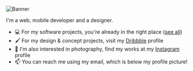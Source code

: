 ![Banner](https://user-images.githubusercontent.com/17576065/87428355-e5676880-c5ea-11ea-8fee-e80dcc30e7fd.png)


I'm a web, mobile developer and a designer.

- 💻 For my software projects, you're already in the right place ([see all](https://github.com/ardacebi/repositories))
- 🖌 For my design & concept projects, visit my [Dribbble](https://dribbble.com/ardacebi) profile
- 📸 I'm also interested in photography, find my works at my [Instagram](https://instagram.com/arda.photography) profile
- 📫 You can reach me using my email, which is below my profile picture!
